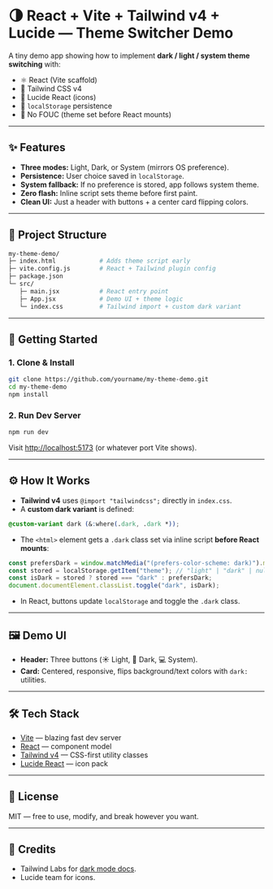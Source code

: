 # 🌗 React + Vite + Tailwind v4 + Lucide — Theme Switcher Demo

A tiny demo app showing how to implement **dark / light / system theme switching** with:

* ⚛️ React (Vite scaffold)
* 🎨 Tailwind CSS v4
* 🔆 Lucide React (icons)
* 💾 `localStorage` persistence
* 🚫 No FOUC (theme set before React mounts)

---

## ✨ Features

* **Three modes:** Light, Dark, or System (mirrors OS preference).
* **Persistence:** User choice saved in `localStorage`.
* **System fallback:** If no preference is stored, app follows system theme.
* **Zero flash:** Inline script sets theme before first paint.
* **Clean UI:** Just a header with buttons + a center card flipping colors.

---

## 📂 Project Structure

```bash
my-theme-demo/
├─ index.html            # Adds theme script early
├─ vite.config.js        # React + Tailwind plugin config
├─ package.json
└─ src/
   ├─ main.jsx           # React entry point
   ├─ App.jsx            # Demo UI + theme logic
   └─ index.css          # Tailwind import + custom dark variant
```

---

## 🚀 Getting Started

### 1. Clone & Install

```bash
git clone https://github.com/yourname/my-theme-demo.git
cd my-theme-demo
npm install
```

### 2. Run Dev Server

```bash
npm run dev
```

Visit [http://localhost:5173](http://localhost:5173) (or whatever port Vite shows).

---

## ⚙️ How It Works

* **Tailwind v4** uses `@import "tailwindcss";` directly in `index.css`.
* A **custom dark variant** is defined:

```css
@custom-variant dark (&:where(.dark, .dark *));
```

* The `<html>` element gets a `.dark` class set via inline script **before React mounts**:

```js
const prefersDark = window.matchMedia("(prefers-color-scheme: dark)").matches;
const stored = localStorage.getItem("theme"); // "light" | "dark" | null
const isDark = stored ? stored === "dark" : prefersDark;
document.documentElement.classList.toggle("dark", isDark);
```

* In React, buttons update `localStorage` and toggle the `.dark` class.

---

## 🖼️ Demo UI

* **Header:** Three buttons (☀️ Light, 🌙 Dark, 💻 System).
* **Card:** Centered, responsive, flips background/text colors with `dark:` utilities.

---

## 🛠️ Tech Stack

* [Vite](https://vitejs.dev/) — blazing fast dev server
* [React](https://react.dev/) — component model
* [Tailwind v4](https://tailwindcss.com/docs/installation) — CSS-first utility classes
* [Lucide React](https://lucide.dev/) — icon pack

---

## 📜 License

MIT — free to use, modify, and break however you want.

---

## 🙌 Credits

* Tailwind Labs for [dark mode docs](https://tailwindcss.com/docs/dark-mode).
* Lucide team for icons.
